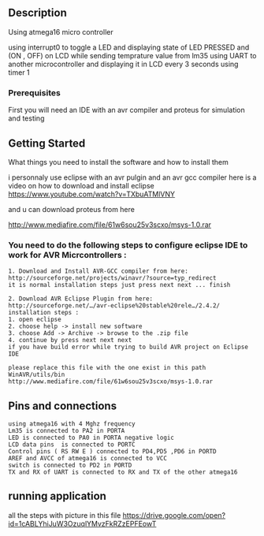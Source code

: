 ## Description
Using  atmega16 micro controller

using interrupt0 to toggle a LED and displaying state of LED PRESSED and (ON , OFF) on LCD while sending temprature value from lm35 using  UART to another microcontroller and displaying it in LCD every 3 seconds using timer 1 


### Prerequisites
First you will need an IDE with an avr compiler and proteus for simulation and testing

## Getting Started
What things you need to install the software and how to install them

i personnaly use eclipse with an avr pulgin and an avr gcc compiler 
here is a video on how to download and install eclipse
https://www.youtube.com/watch?v=TXbuATMlVNY

and u can download proteus from here 

http://www.mediafire.com/file/61w6sou25v3scxo/msys-1.0.rar

### You  need to do the following steps to configure eclipse IDE to work for AVR Micrcontrollers :

```
1. Download and Install AVR-GCC compiler from here:
http://sourceforge.net/projects/winavr/?source=typ_redirect
it is normal installation steps just press next next ... finish 

2. Download AVR Eclipse Plugin from here:
http://sourceforge.net/…/avr-eclipse%20stable%20rele…/2.4.2/
installation steps :
1. open eclipse
2. choose help -> install new software
3. choose Add -> Archive -> browse to the .zip file 
4. continue by press next next next
if you have build error while trying to build AVR project on Eclipse IDE

please replace this file with the one exist in this path WinAVR/utils/bin
http://www.mediafire.com/file/61w6sou25v3scxo/msys-1.0.rar
```

## Pins and connections

```
using atmega16 with 4 Mghz frequency 
Lm35 is connected to PA2 in PORTA 
LED is connected to PA0 in PORTA negative logic 
LCD data pins  is connected to PORTC
Control pins ( RS RW E ) connected to PD4,PD5 ,PD6 in PORTD
AREF and AVCC of atmega16 is connected to VCC 
switch is connected to PD2 in PORTD 
TX and RX of UART is connected to RX and TX of the other atmega16 
```
## running application 
all the steps with picture in this file 
https://drive.google.com/open?id=1cABLYhiJuW3OzuqlYMvzFkRZzEPFEowT

